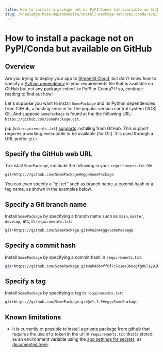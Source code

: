 ```yaml
---
title: How to install a package not on PyPI/Conda but available on GitHub
slug: /knowledge-base/dependencies/install-package-not-pypi-conda-available-github
---
```


# How to install a package not on PyPI/Conda but available on GitHub

## Overview

Are you trying to deploy your app to [Streamlit Cloud](/streamlit-cloud), but don't know how to specify a [Python dependency](/streamlit-cloud/get-started/deploy-an-app/app-dependencies#add-python-dependencies) in your requirements file that is available on GitHub but not any package index like PyPI or Conda? If so, continue reading to find out how!

Let's suppose you want to install `SomePackage` and its Python dependencies from GitHub, a hosting service for the popular version control system (VCS) Git. And suppose `SomePackage` is found at the the following URL: `https://github.com/SomePackage.git`.

pip (via `requirements.txt`) [supports](https://pip.pypa.io/en/stable/topics/vcs-support/) installing from GitHub. This support requires a working executable to be available (for Git). It is used through a URL prefix: `git+`.

## Specify the GitHub web URL

To install `SomePackage`, innclude the following in your `requirements.txt` file:

```bash
git+https://github.com/SomePackage#egg=SomePackage
```

You can even specify a "git ref" such as branch name, a commit hash or a tag name, as shown in the examples below.

## Specify a Git branch name

Install `SomePackage` by specifying a branch name such as `main`, `master`, `develop`, etc, in `requirements.txt`:

```bash
git+https://github.com/SomePackage.git@main#egg=SomePackage
```

## Specify a commit hash

Install `SomePackage` by specifying a commit hash in `requirements.txt`:

```bash
git+https://github.com/SomePackage.git@eb40b4ff6f7c5c1e4366cgfg0671291bge918#egg=SomePackage
```

## Specify a tag

Install `SomePackage` by specifying a tag in `requirements.txt`:

```bash
git+https://github.com/SomePackage.git@v1.1.0#egg=SomePackage
```
## Known limitations
* It is currently ot possible to install a private package from github that requires the use of a token in the url in `requirements.txt` that is stored as an environment variable using the [app settings for secrets](https://docs.readthedocs.io/en/stable/guides/private-python-packages.html), as [documented here](https://docs.readthedocs.io/en/stable/guides/private-python-packages.html).

